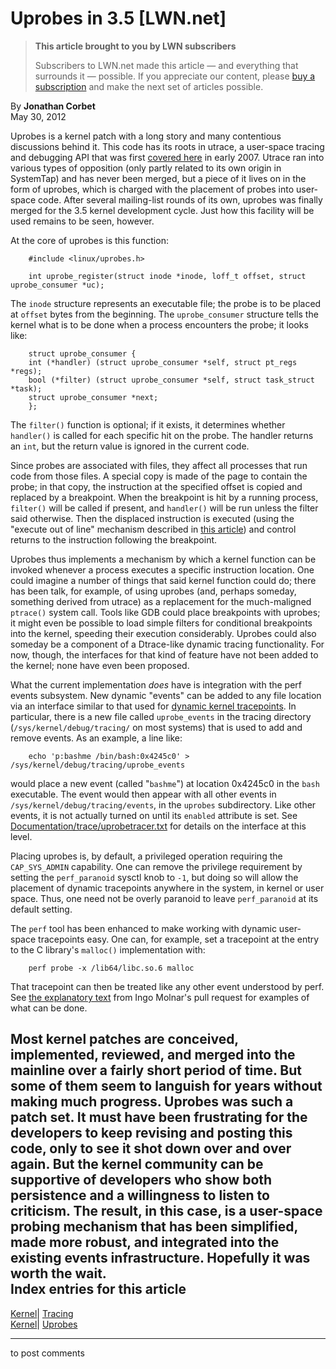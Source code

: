 # Uprobes in 3.5 [LWN.net]

> **This article brought to you by LWN subscribers**
> 
> Subscribers to LWN.net made this article — and everything that surrounds it — possible. If you appreciate our content, please [buy a subscription](/Promo/nst-nag3/subscribe) and make the next set of articles possible. 

By **Jonathan Corbet**  
May 30, 2012 

Uprobes is a kernel patch with a long story and many contentious discussions behind it. This code has its roots in utrace, a user-space tracing and debugging API that was first [covered here](/Articles/224772/) in early 2007. Utrace ran into various types of opposition (only partly related to its own origin in SystemTap) and has never been merged, but a piece of it lives on in the form of uprobes, which is charged with the placement of probes into user-space code. After several mailing-list rounds of its own, uprobes was finally merged for the 3.5 kernel development cycle. Just how this facility will be used remains to be seen, however. 

At the core of uprobes is this function: 
    
    
        #include <linux/uprobes.h>
    
        int uprobe_register(struct inode *inode, loff_t offset, struct uprobe_consumer *uc);
    

The `inode` structure represents an executable file; the probe is to be placed at `offset` bytes from the beginning. The `uprobe_consumer` structure tells the kernel what is to be done when a process encounters the probe; it looks like: 
    
    
        struct uprobe_consumer {
    	int (*handler) (struct uprobe_consumer *self, struct pt_regs *regs);
    	bool (*filter) (struct uprobe_consumer *self, struct task_struct *task);
    	struct uprobe_consumer *next;
        };
    

The `filter()` function is optional; if it exists, it determines whether `handler()` is called for each specific hit on the probe. The handler returns an `int`, but the return value is ignored in the current code. 

Since probes are associated with files, they affect all processes that run code from those files. A special copy is made of the page to contain the probe; in that copy, the instruction at the specified offset is copied and replaced by a breakpoint. When the breakpoint is hit by a running process, `filter()` will be called if present, and `handler()` will be run unless the filter said otherwise. Then the displaced instruction is executed (using the "execute out of line" mechanism described in [this article](/Articles/370322/)) and control returns to the instruction following the breakpoint. 

Uprobes thus implements a mechanism by which a kernel function can be invoked whenever a process executes a specific instruction location. One could imagine a number of things that said kernel function could do; there has been talk, for example, of using uprobes (and, perhaps someday, something derived from utrace) as a replacement for the much-maligned `ptrace()` system call. Tools like GDB could place breakpoints with uprobes; it might even be possible to load simple filters for conditional breakpoints into the kernel, speeding their execution considerably. Uprobes could also someday be a component of a Dtrace-like dynamic tracing functionality. For now, though, the interfaces for that kind of feature have not been added to the kernel; none have even been proposed. 

What the current implementation _does_ have is integration with the perf events subsystem. New dynamic "events" can be added to any file location via an interface similar to that used for [dynamic kernel tracepoints](/Articles/343766/). In particular, there is a new file called `uprobe_events` in the tracing directory (`/sys/kernel/debug/tracing/` on most systems) that is used to add and remove events. As an example, a line like: 
    
    
        echo 'p:bashme /bin/bash:0x4245c0' > /sys/kernel/debug/tracing/uprobe_events
    

would place a new event (called "`bashme`") at location 0x4245c0 in the `bash` executable. The event would then appear with all other events in `/sys/kernel/debug/tracing/events`, in the `uprobes` subdirectory. Like other events, it is not actually turned on until its `enabled` attribute is set. See [Documentation/trace/uprobetracer.txt](/Articles/499286/) for details on the interface at this level. 

Placing uprobes is, by default, a privileged operation requiring the `CAP_SYS_ADMIN` capability. One can remove the privilege requirement by setting the `perf_paranoid` sysctl knob to `-1`, but doing so will allow the placement of dynamic tracepoints anywhere in the system, in kernel or user space. Thus, one need not be overly paranoid to leave `perf_paranoid` at its default setting. 

The `perf` tool has been enhanced to make working with dynamic user-space tracepoints easy. One can, for example, set a tracepoint at the entry to the C library's `malloc()` implementation with: 
    
    
        perf probe -x /lib64/libc.so.6 malloc
    

That tracepoint can then be treated like any other event understood by perf. See [the explanatory text](http://git.kernel.org/linus/654443e20dfc0617231f28a07c96a979ee1a0239) from Ingo Molnar's pull request for examples of what can be done. 

Most kernel patches are conceived, implemented, reviewed, and merged into the mainline over a fairly short period of time. But some of them seem to languish for years without making much progress. Uprobes was such a patch set. It must have been frustrating for the developers to keep revising and posting this code, only to see it shot down over and over again. But the kernel community can be supportive of developers who show both persistence and a willingness to listen to criticism. The result, in this case, is a user-space probing mechanism that has been simplified, made more robust, and integrated into the existing events infrastructure. Hopefully it was worth the wait.  
Index entries for this article  
---  
[Kernel](/Kernel/Index)| [Tracing](/Kernel/Index#Tracing)  
[Kernel](/Kernel/Index)| [Uprobes](/Kernel/Index#Uprobes)  
  


* * *

to post comments 
